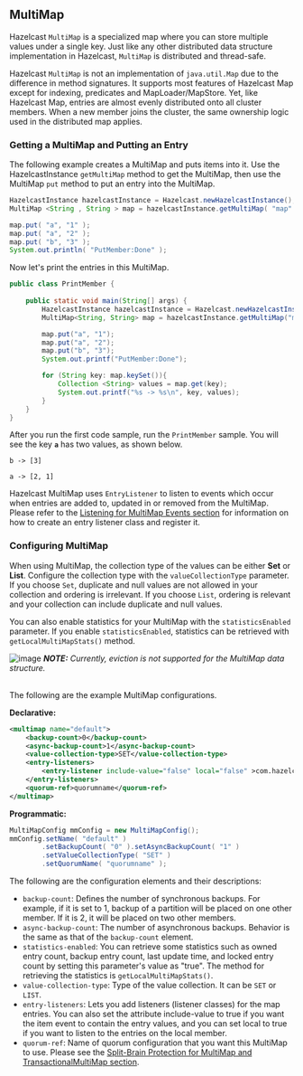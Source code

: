 

## MultiMap

Hazelcast `MultiMap` is a specialized map where you can store multiple values under a single key. Just like any other distributed data structure implementation in Hazelcast, `MultiMap` is distributed and thread-safe.

Hazelcast `MultiMap` is not an implementation of `java.util.Map` due to the difference in method signatures. It supports most features of Hazelcast Map except for indexing, predicates and MapLoader/MapStore. Yet, like Hazelcast Map, entries are almost evenly distributed onto all cluster members. When a new member joins the cluster, the same ownership logic used in the distributed map applies.


### Getting a MultiMap and Putting an Entry

The following example creates a MultiMap and puts items into it. Use the HazelcastInstance `getMultiMap` method to get the MultiMap, then use the MultiMap `put` method to put an entry into the MultiMap.


```java
HazelcastInstance hazelcastInstance = Hazelcast.newHazelcastInstance();
MultiMap <String , String > map = hazelcastInstance.getMultiMap( "map" );

map.put( "a", "1" );
map.put( "a", "2" );
map.put( "b", "3" ); 
System.out.println( "PutMember:Done" );
```

Now let's print the entries in this MultiMap.

```java
public class PrintMember {
    
    public static void main(String[] args) {
        HazelcastInstance hazelcastInstance = Hazelcast.newHazelcastInstance();
        MultiMap<String, String> map = hazelcastInstance.getMultiMap("map");

        map.put("a", "1");
        map.put("a", "2");
        map.put("b", "3");
        System.out.printf("PutMember:Done");

        for (String key: map.keySet()){
            Collection <String> values = map.get(key);
            System.out.printf("%s -> %s\n", key, values);
        }
    }
}
```

After you run the first code sample, run the `PrintMember` sample. You will see the key **`a`** has two values, as shown below.

`b -> [3]`

`a -> [2, 1]`

Hazelcast MultiMap uses `EntryListener` to listen to events which occur when entries are added to, updated in or removed from the MultiMap. Please refer to the [Listening for MultiMap Events section](#listening-for-multimap-events) for information on how to create an entry listener class and register it.

### Configuring MultiMap

When using MultiMap, the collection type of the values can be either **Set** or **List**. Configure the collection type with the `valueCollectionType` parameter. If you choose `Set`, duplicate and null values are not allowed in your collection and ordering is irrelevant. If you choose `List`, ordering is relevant and your collection can include duplicate and null values.

You can also enable statistics for your MultiMap with the `statisticsEnabled` parameter. If you enable `statisticsEnabled`, statistics can be retrieved with `getLocalMultiMapStats()` method.


![image](images/NoteSmall.jpg) ***NOTE:*** *Currently, eviction is not supported for the MultiMap data structure.*
<br></br>

The following are the example MultiMap configurations.

**Declarative:**

```xml
<multimap name="default">
    <backup-count>0</backup-count>
    <async-backup-count>1</async-backup-count>
    <value-collection-type>SET</value-collection-type>
    <entry-listeners>
        <entry-listener include-value="false" local="false" >com.hazelcast.examples.EntryListener</entry-listener>
    </entry-listeners>
    <quorum-ref>quorumname</quorum-ref>
</multimap>
```

**Programmatic:**

```java
MultiMapConfig mmConfig = new MultiMapConfig();
mmConfig.setName( "default" )
        .setBackupCount( "0" ).setAsyncBackupCount( "1" )
        .setValueCollectionType( "SET" )
        .setQuorumName( "quorumname" );
```

The following are the configuration elements and their descriptions:

- `backup-count`: Defines the number of synchronous backups. For example, if it is set to 1, backup of a partition will be
placed on one other member. If it is 2, it will be placed on two other members.
- `async-backup-count`: The number of asynchronous backups. Behavior is the same as that of the `backup-count` element.
- `statistics-enabled`: You can retrieve some statistics such as owned entry count, backup entry count, last update time, and locked entry count by setting this parameter's value as "true". The method for retrieving the statistics is `getLocalMultiMapStats()`.
- `value-collection-type`: Type of the value collection. It can be `SET` or `LIST`.
- `entry-listeners`: Lets you add listeners (listener classes) for the map entries. You can also set the attribute
include-value to true if you want the item event to contain the entry values, and you can set
local to true if you want to listen to the entries on the local member.
- `quorum-ref`: Name of quorum configuration that you want this MultiMap to use. Please see the [Split-Brain Protection for MultiMap and TransactionalMultiMap section](#split-brain-protection-for-multimap-and-transactionalmultimap).






